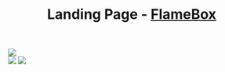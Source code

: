 <div align="center">
<h1>Landing Page - <a href="https://landingpageflamebox.netlify.app/">FlameBox</a> </h1>
 </div>
<br><br>
<img src="https://github.com/Samuraiflamesf/Landing_page/blob/main/components/images/done/desk.png?raw=true" wight= 800px>
<div>
 <img src="https://github.com/Samuraiflamesf/Landing_page/blob/main/components/images/done/ect.png?raw=true">
 <img src="https://github.com/Samuraiflamesf/Landing_page/blob/main/components/images/done/iPad%20Mini.png?raw=true">
</div>
